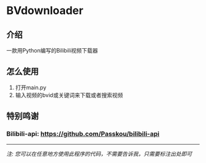 # BVdownloader

## 介绍

一款用Python编写的Bilibili视频下载器

## 怎么使用

1. 打开main.py
2. 输入视频的bvid或关键词来下载或者搜索视频

## 特别鸣谢

### Bilibili-api: https://github.com/Passkou/bilibili-api


----
*注: 您可以在任意地方使用此程序的代码，不需要告诉我，只需要标注出处即可*